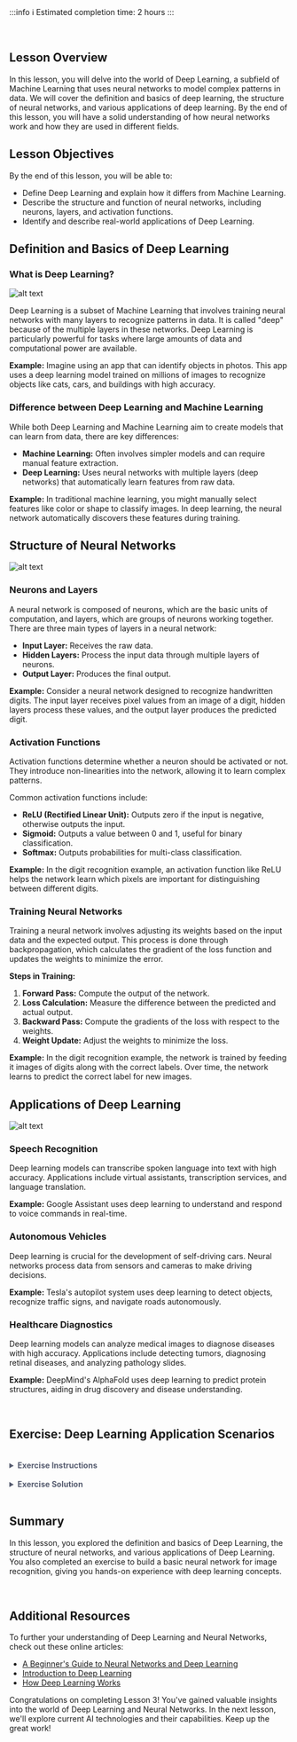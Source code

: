 <!-- # **Lesson 3: Deep Learning and Neural Networks** -->

<br>

:::info
:information_source: Estimated completion time: 2 hours
:::

<br>

## **Lesson Overview**

In this lesson, you will delve into the world of Deep Learning, a subfield of Machine Learning that uses neural networks to model complex patterns in data. We will cover the definition and basics of deep learning, the structure of neural networks, and various applications of deep learning. By the end of this lesson, you will have a solid understanding of how neural networks work and how they are used in different fields.

## **Lesson Objectives**

By the end of this lesson, you will be able to:

- Define Deep Learning and explain how it differs from Machine Learning.
- Describe the structure and function of neural networks, including neurons, layers, and activation functions.
- Identify and describe real-world applications of Deep Learning.

## **Definition and Basics of Deep Learning**

### What is Deep Learning?

![alt text](https://education-team-2020.s3.eu-west-1.amazonaws.com/ai-async-1/module-1-exploring-ai-fundamentals/lesson-3/deep-learning.jpg)

Deep Learning is a subset of Machine Learning that involves training neural networks with many layers to recognize patterns in data. It is called "deep" because of the multiple layers in these networks. Deep Learning is particularly powerful for tasks where large amounts of data and computational power are available.

**Example:**
Imagine using an app that can identify objects in photos. This app uses a deep learning model trained on millions of images to recognize objects like cats, cars, and buildings with high accuracy.

### Difference between Deep Learning and Machine Learning

While both Deep Learning and Machine Learning aim to create models that can learn from data, there are key differences:

- **Machine Learning:** Often involves simpler models and can require manual feature extraction.
- **Deep Learning:** Uses neural networks with multiple layers (deep networks) that automatically learn features from raw data.

**Example:**
In traditional machine learning, you might manually select features like color or shape to classify images. In deep learning, the neural network automatically discovers these features during training.

## **Structure of Neural Networks**

![alt text](https://education-team-2020.s3.eu-west-1.amazonaws.com/ai-async-1/module-1-exploring-ai-fundamentals/lesson-3/neural-network.jpg)

### Neurons and Layers

A neural network is composed of neurons, which are the basic units of computation, and layers, which are groups of neurons working together. There are three main types of layers in a neural network:

- **Input Layer:** Receives the raw data.
- **Hidden Layers:** Process the input data through multiple layers of neurons.
- **Output Layer:** Produces the final output.

**Example:**
Consider a neural network designed to recognize handwritten digits. The input layer receives pixel values from an image of a digit, hidden layers process these values, and the output layer produces the predicted digit.

### Activation Functions

Activation functions determine whether a neuron should be activated or not. They introduce non-linearities into the network, allowing it to learn complex patterns.

Common activation functions include:

- **ReLU (Rectified Linear Unit):** Outputs zero if the input is negative, otherwise outputs the input.
- **Sigmoid:** Outputs a value between 0 and 1, useful for binary classification.
- **Softmax:** Outputs probabilities for multi-class classification.

**Example:**
In the digit recognition example, an activation function like ReLU helps the network learn which pixels are important for distinguishing between different digits.

### Training Neural Networks

Training a neural network involves adjusting its weights based on the input data and the expected output. This process is done through backpropagation, which calculates the gradient of the loss function and updates the weights to minimize the error.

**Steps in Training:**

1. **Forward Pass:** Compute the output of the network.
2. **Loss Calculation:** Measure the difference between the predicted and actual output.
3. **Backward Pass:** Compute the gradients of the loss with respect to the weights.
4. **Weight Update:** Adjust the weights to minimize the loss.

**Example:**
In the digit recognition example, the network is trained by feeding it images of digits along with the correct labels. Over time, the network learns to predict the correct label for new images.

## **Applications of Deep Learning**

![alt text](https://education-team-2020.s3.eu-west-1.amazonaws.com/ai-async-1/module-1-exploring-ai-fundamentals/lesson-3/deep-learning-applications.jpg)

### Speech Recognition

Deep learning models can transcribe spoken language into text with high accuracy. Applications include virtual assistants, transcription services, and language translation.

**Example:**
Google Assistant uses deep learning to understand and respond to voice commands in real-time.

### Autonomous Vehicles

Deep learning is crucial for the development of self-driving cars. Neural networks process data from sensors and cameras to make driving decisions.

**Example:**
Tesla's autopilot system uses deep learning to detect objects, recognize traffic signs, and navigate roads autonomously.

### Healthcare Diagnostics

Deep learning models can analyze medical images to diagnose diseases with high accuracy. Applications include detecting tumors, diagnosing retinal diseases, and analyzing pathology slides.

**Example:**
DeepMind's AlphaFold uses deep learning to predict protein structures, aiding in drug discovery and disease understanding.

<br />

## **Exercise: Deep Learning Application Scenarios**

<br />

<details style="font-size: 14px; cursor: pointer; outline: none; color: #575d70;">
<summary><strong>Exercise Instructions</strong></summary>

In this exercise, you will be presented with different scenarios related to deep learning applications. For each scenario, choose the most appropriate application of deep learning (speech recognition, autonomous vehicles, or healthcare diagnostics) and explain why it is suitable.

**Scenario 1:**
A tech company wants to develop a virtual assistant that can transcribe voice messages into text and respond to voice commands.

- **Choices:**
  - A) Speech Recognition
  - B) Autonomous Vehicles
  - C) Healthcare Diagnostics

**Scenario 2:**
A car manufacturer is working on a self-driving car that needs to detect objects, recognize traffic signs, and navigate roads safely.

- **Choices:**
  - A) Speech Recognition
  - B) Autonomous Vehicles
  - C) Healthcare Diagnostics

**Scenario 3:**
A hospital is looking for a system that can analyze medical images to detect diseases and assist doctors in diagnosing patients.

- **Choices:**
  - A) Speech Recognition
  - B) Autonomous Vehicles
  - C) Healthcare Diagnostics

**Scenario 4:**
A research team is developing a tool to predict protein structures to aid in drug discovery and understand diseases.

- **Choices:**
  - A) Speech Recognition
  - B) Autonomous Vehicles
  - C) Healthcare Diagnostics

</details>

<br />

<details style="font-size: 14px; cursor: pointer; outline: none; color: #575d70;">
<summary><strong>Exercise Solution</strong></summary>

**Scenario 1:**
A tech company wants to develop a virtual assistant that can transcribe voice messages into text and respond to voice commands.

- **Answer:** A) Speech Recognition
- **Explanation:** Speech recognition technology is ideal for transcribing voice messages and enabling virtual assistants to understand and respond to voice commands.

**Scenario 2:**
A car manufacturer is working on a self-driving car that needs to detect objects, recognize traffic signs, and navigate roads safely.

- **Answer:** B) Autonomous Vehicles
- **Explanation:** Autonomous vehicles require deep learning models to process data from sensors and cameras for object detection, traffic sign recognition, and navigation.

**Scenario 3:**
A hospital is looking for a system that can analyze medical images to detect diseases and assist doctors in diagnosing patients.

- **Answer:** C) Healthcare Diagnostics
- **Explanation:** Healthcare diagnostics use deep learning models to analyze medical images and assist in diagnosing diseases with high accuracy.

**Scenario 4:**
A research team is developing a tool to predict protein structures to aid in drug discovery and understand diseases.

- **Answer:** C) Healthcare Diagnostics
- **Explanation:** Predicting protein structures is a crucial application of deep learning in healthcare diagnostics, aiding in drug discovery and understanding diseases.

</details>

<br />

## **Summary**

In this lesson, you explored the definition and basics of Deep Learning, the structure of neural networks, and various applications of Deep Learning. You also completed an exercise to build a basic neural network for image recognition, giving you hands-on experience with deep learning concepts.

<br />

## **Additional Resources**

To further your understanding of Deep Learning and Neural Networks, check out these online articles:

- [A Beginner's Guide to Neural Networks and Deep Learning](https://towardsdatascience.com/a-beginners-guide-to-neural-networks-deep-learning-c17273a24409)
- [Introduction to Deep Learning](https://www.geeksforgeeks.org/introduction-deep-learning/)
- [How Deep Learning Works](https://spectrum.ieee.org/what-is-deep-learning)

Congratulations on completing Lesson 3! You've gained valuable insights into the world of Deep Learning and Neural Networks. In the next lesson, we'll explore current AI technologies and their capabilities. Keep up the great work!
